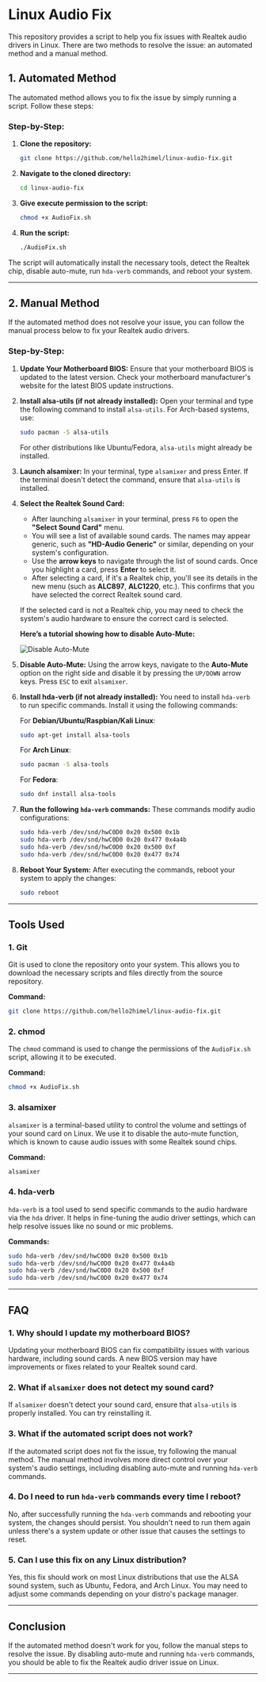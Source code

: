 # Linux Audio Fix

This repository provides a script to help you fix issues with Realtek audio drivers in Linux. There are two methods to resolve the issue: an automated method and a manual method.

## 1. Automated Method

The automated method allows you to fix the issue by simply running a script. Follow these steps:

### Step-by-Step:

1. **Clone the repository:**
   ```bash
   git clone https://github.com/hello2himel/linux-audio-fix.git
   ```

2. **Navigate to the cloned directory:**
   ```bash
   cd linux-audio-fix
   ```

3. **Give execute permission to the script:**
   ```bash
   chmod +x AudioFix.sh
   ```

4. **Run the script:**
   ```bash
   ./AudioFix.sh
   ```

The script will automatically install the necessary tools, detect the Realtek chip, disable auto-mute, run `hda-verb` commands, and reboot your system.

---

## 2. Manual Method

If the automated method does not resolve your issue, you can follow the manual process below to fix your Realtek audio drivers.

### Step-by-Step:

1. **Update Your Motherboard BIOS:**
   Ensure that your motherboard BIOS is updated to the latest version. Check your motherboard manufacturer's website for the latest BIOS update instructions.

2. **Install alsa-utils (if not already installed):**
   Open your terminal and type the following command to install `alsa-utils`. For Arch-based systems, use:
   ```bash
   sudo pacman -S alsa-utils
   ```

   For other distributions like Ubuntu/Fedora, `alsa-utils` might already be installed.

3. **Launch alsamixer:**
   In your terminal, type `alsamixer` and press Enter. If the terminal doesn't detect the command, ensure that `alsa-utils` is installed.

4. **Select the Realtek Sound Card:**
   - After launching `alsamixer` in your terminal, press `F6` to open the **"Select Sound Card"** menu.
   - You will see a list of available sound cards. The names may appear generic, such as **"HD-Audio Generic"** or similar, depending on your system's configuration.
   - Use the **arrow keys** to navigate through the list of sound cards. Once you highlight a card, press **Enter** to select it.
   - After selecting a card, if it's a Realtek chip, you'll see its details in the new menu (such as **ALC897**, **ALC1220**, etc.). This confirms that you have selected the correct Realtek sound card.

   If the selected card is not a Realtek chip, you may need to check the system's audio hardware to ensure the correct card is selected.

   **Here’s a tutorial showing how to disable Auto-Mute:**

   ![Disable Auto-Mute](res/disableAutomute.gif)

5. **Disable Auto-Mute:**
   Using the arrow keys, navigate to the **Auto-Mute** option on the right side and disable it by pressing the `UP/DOWN` arrow keys. Press `ESC` to exit `alsamixer`.

6. **Install hda-verb (if not already installed):**
   You need to install `hda-verb` to run specific commands. Install it using the following commands:

   For **Debian/Ubuntu/Raspbian/Kali Linux**:
   ```bash
   sudo apt-get install alsa-tools
   ```

   For **Arch Linux**:
   ```bash
   sudo pacman -S alsa-tools
   ```

   For **Fedora**:
   ```bash
   sudo dnf install alsa-tools
   ```

7. **Run the following `hda-verb` commands:**
   These commands modify audio configurations:
   ```bash
   sudo hda-verb /dev/snd/hwC0D0 0x20 0x500 0x1b
   sudo hda-verb /dev/snd/hwC0D0 0x20 0x477 0x4a4b
   sudo hda-verb /dev/snd/hwC0D0 0x20 0x500 0xf
   sudo hda-verb /dev/snd/hwC0D0 0x20 0x477 0x74
   ```

8. **Reboot Your System:**
   After executing the commands, reboot your system to apply the changes:
   ```bash
   sudo reboot
   ```

---

## Tools Used

### 1. **Git**
   Git is used to clone the repository onto your system. This allows you to download the necessary scripts and files directly from the source repository.

   **Command:**
   ```bash
   git clone https://github.com/hello2himel/linux-audio-fix.git
   ```

### 2. **chmod**
   The `chmod` command is used to change the permissions of the `AudioFix.sh` script, allowing it to be executed.

   **Command:**
   ```bash
   chmod +x AudioFix.sh
   ```

### 3. **alsamixer**
   `alsamixer` is a terminal-based utility to control the volume and settings of your sound card on Linux. We use it to disable the auto-mute function, which is known to cause audio issues with some Realtek sound chips.

   **Command:**
   ```bash
   alsamixer
   ```

### 4. **hda-verb**
   `hda-verb` is a tool used to send specific commands to the audio hardware via the `hda` driver. It helps in fine-tuning the audio driver settings, which can help resolve issues like no sound or mic problems.

   **Commands:**
   ```bash
   sudo hda-verb /dev/snd/hwC0D0 0x20 0x500 0x1b
   sudo hda-verb /dev/snd/hwC0D0 0x20 0x477 0x4a4b
   sudo hda-verb /dev/snd/hwC0D0 0x20 0x500 0xf
   sudo hda-verb /dev/snd/hwC0D0 0x20 0x477 0x74
   ```

---

## FAQ

### 1. **Why should I update my motherboard BIOS?**
   Updating your motherboard BIOS can fix compatibility issues with various hardware, including sound cards. A new BIOS version may have improvements or fixes related to your Realtek sound card.

### 2. **What if `alsamixer` does not detect my sound card?**
   If `alsamixer` doesn't detect your sound card, ensure that `alsa-utils` is properly installed. You can try reinstalling it.
### 3. **What if the automated script does not work?**
   If the automated script does not fix the issue, try following the manual method. The manual method involves more direct control over your system's audio settings, including disabling auto-mute and running `hda-verb` commands.

### 4. **Do I need to run `hda-verb` commands every time I reboot?**
   No, after successfully running the `hda-verb` commands and rebooting your system, the changes should persist. You shouldn't need to run them again unless there's a system update or other issue that causes the settings to reset.

### 5. **Can I use this fix on any Linux distribution?**
   Yes, this fix should work on most Linux distributions that use the ALSA sound system, such as Ubuntu, Fedora, and Arch Linux. You may need to adjust some commands depending on your distro's package manager.

---

## Conclusion

If the automated method doesn't work for you, follow the manual steps to resolve the issue. By disabling auto-mute and running `hda-verb` commands, you should be able to fix the Realtek audio driver issue on Linux.

---
